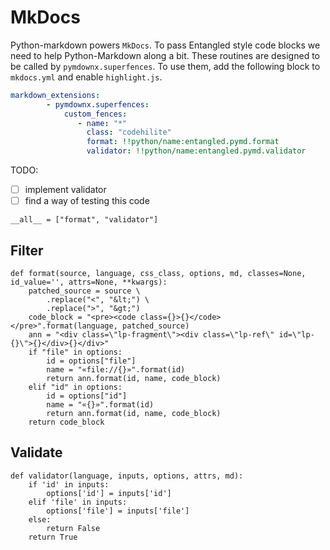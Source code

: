 # MkDocs
Python-markdown powers `MkDocs`. To pass Entangled style code blocks we need to help Python-Markdown along a bit. These routines are designed to be called by `pymdownx.superfences`. To use them, add the following block to `mkdocs.yml` and enable `highlight.js`.

```yaml
markdown_extensions:
        - pymdownx.superfences:
            custom_fences:
               - name: "*"
                 class: "codehilite"
                 format: !!python/name:entangled.pymd.format
                 validator: !!python/name:entangled.pymd.validator
```

TODO:

- [ ] implement validator
- [ ] find a way of testing this code

``` {.python file=entangled/pymd/__init__.py #pymd}
__all__ = ["format", "validator"]
```

## Filter

``` {.python #pymd}
def format(source, language, css_class, options, md, classes=None, id_value='', attrs=None, **kwargs):
    patched_source = source \
        .replace("<", "&lt;") \
        .replace(">", "&gt;")
    code_block = "<pre><code class={}>{}</code></pre>".format(language, patched_source)
    ann = "<div class=\"lp-fragment\"><div class=\"lp-ref\" id=\"lp-{}\">{}</div>{}</div>"
    if "file" in options:
        id = options["file"]
        name = "«file://{}»".format(id)
        return ann.format(id, name, code_block)
    elif "id" in options:
        id = options["id"]
        name = "«{}»".format(id)
        return ann.format(id, name, code_block)
    return code_block
```

## Validate

``` {.python #pymd}
def validator(language, inputs, options, attrs, md):
    if 'id' in inputs: 
        options['id'] = inputs['id']
    elif 'file' in inputs:
        options['file'] = inputs['file']
    else:
        return False
    return True
```

